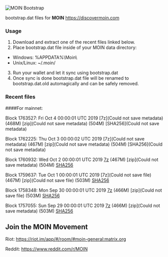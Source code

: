 ![MOIN Bootstrap](https://i.imgur.com/KjM1jMp.jpg)

bootstrap.dat files for **MOIN** https://discovermoin.com

### Usage

1. Download and extract one of the recent files linked below.
2. Place bootstrap.dat file inside of your MOIN data directory:
 - Windows: %APPDATA%\Moin\
 - Unix/Linux: ~/.moin/
3. Run your wallet and let it sync using bootstrap.dat
4. Once sync is done bootstrap.dat file will be renamed to bootstrap.dat.old automagically and can be safely removed.


### Recent files

####For mainnet:

Block 1763527: Fri Oct  4 00:00:01 UTC 2019 [7z](Could not save metadata) (468M) [zip](Could not save metadata) (504M) [SHA256](Could not save metadata)

Block 1762225: Thu Oct  3 00:00:02 UTC 2019 [7z](Could not save metadata) (467M) [zip](Could not save metadata) (504M) [SHA256](Could not save metadata)

Block 1760932: Wed Oct  2 00:00:01 UTC 2019 [7z]() (467M) [zip](Could not save metadata) (504M) [SHA256](https://transfer.sh/JwDyb/sha256.txt)

Block 1759637: Tue Oct  1 00:00:01 UTC 2019 [7z](Could not save file) (467M) [zip](Could not save file) (503M) [SHA256](https://transfer.sh/bd909/sha256.txt)

Block 1758348: Mon Sep 30 00:00:01 UTC 2019 [7z]() (466M) [zip](Could not save file) (503M) [SHA256]()

Block 1757055: Sun Sep 29 00:00:01 UTC 2019 [7z]() (466M) [zip](Could not save metadata) (503M) [SHA256](https://transfer.sh/9DZCC/sha256.txt)

## Join the MOIN Movement

Riot: https://riot.im/app/#/room/#moin-general:matrix.org

Reddit: https://www.reddit.com/r/MOIN
